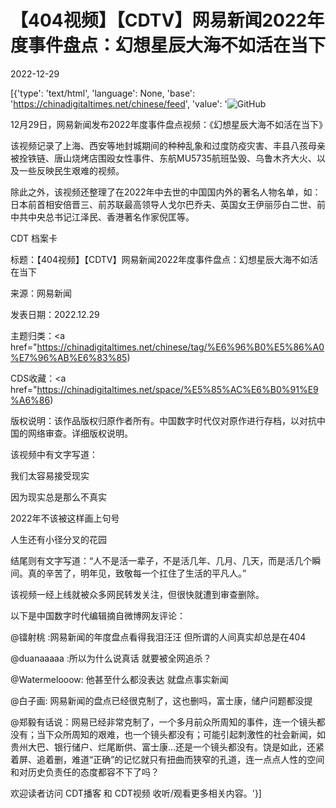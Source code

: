 # 【404视频】【CDTV】网易新闻2022年度事件盘点：幻想星辰大海不如活在当下

2022-12-29

[{'type': 'text/html', 'language': None, 'base': 'https://chinadigitaltimes.net/chinese/feed', 'value': '![GitHub](https://chinadigitaltimes.net/chinese/files/2022/12/截屏2022-12-29-16.09.40-768x434.png)

12月29日，网易新闻发布2022年度事件盘点视频：《幻想星辰大海不如活在当下》

该视频记录了上海、西安等地封城期间的种种乱象和过度防疫灾害、丰县八孩母亲被拴铁链、唐山烧烤店围殴女性事件、东航MU5735航班坠毁、乌鲁木齐大火、以及一些反映民生艰难的视频。

除此之外，该视频还整理了在2022年中去世的中国国内外的著名人物名单，如：日本前首相安倍晋三、前苏联最高领导人戈尔巴乔夫、英国女王伊丽莎白二世、前中共中央总书记江泽民、香港著名作家倪匡等。



CDT 档案卡

标题：【404视频】【CDTV】网易新闻2022年度事件盘点：幻想星辰大海不如活在当下

来源：网易新闻

发表日期：2022.12.29

主题归类：<a href="https://chinadigitaltimes.net/chinese/tag/%E6%96%B0%E5%86%A0%E7%96%AB%E6%83%85)

CDS收藏：<a href="https://chinadigitaltimes.net/space/%E5%85%AC%E6%B0%91%E9%A6%86)

版权说明：该作品版权归原作者所有。中国数字时代仅对原作进行存档，以对抗中国的网络审查。详细版权说明。





该视频中有文字写道：



我们太容易接受现实

因为现实总是那么不真实

2022年不该被这样画上句号

人生还有小径分叉的花园



结尾则有文字写道：“人不是活一辈子，不是活几年、几月、几天，而是活几个瞬间。真的辛苦了，明年见，致敬每一个扛住了生活的平凡人。”

该视频一经上线就被众多网民转发关注，但很快就遭到审查删除。

以下是中国数字时代编辑摘自微博网友评论：



@镭射桃 :网易新闻的年度盘点看得我泪汪汪 但所谓的人间真实却总是在404

@duanaaaaa :所以为什么说真话 就要被全网追杀？

@Watermelooow: 他甚至什么都没表达 就盘点事实新闻

@白子画: 网易新闻的盘点已经很克制了，这也删吗，富士康，储户问题都没提

@郑毅有话说：网易已经非常克制了，一个多月前众所周知的事件，连一个镜头都没有；当下众所周知的艰难，也一个镜头都没有；可能引起刺激性的社会新闻，如贵州大巴、银行储户、烂尾断供、富士康…还是一个镜头都没有。饶是如此，还紧着屏、追着删，难道“正确”的记忆就只有扭曲而狭窄的孔道，连一点点人性的空间和对历史负责任的态度都容不下了吗？



欢迎读者访问 CDT播客 和 CDT视频 收听/观看更多相关内容。'}]